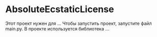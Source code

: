 # AbsoluteEcstaticLicense
Этот проект нужен для ...
Чтобы запустить проект, запустите файл main.py.
В проекте используется библиотека ...
